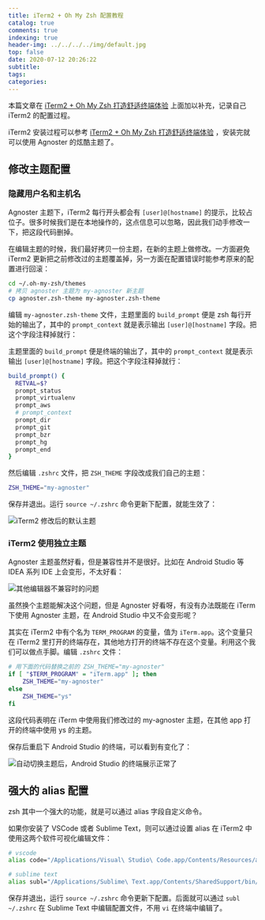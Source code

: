 ```yaml
---
title: iTerm2 + Oh My Zsh 配置教程
catalog: true
comments: true
indexing: true
header-img: ../../../../img/default.jpg
top: false
date: 2020-07-12 20:26:22
subtitle:
tags:
categories:
---
```


本篇文章在 [iTerm2 + Oh My Zsh 打造舒适终端体验](https://github.com/sirius1024/iterm2-with-oh-my-zsh/blob/master/README.md) 上面加以补充，记录自己 iTerm2 的配置过程。

iTerm2 安装过程可以参考 [iTerm2 + Oh My Zsh 打造舒适终端体验](https://segmentfault.com/a/1190000014992947) ，安装完就可以使用 Agnoster 的炫酷主题了。

## 修改主题配置

### 隐藏用户名和主机名

Agnoster 主题下，iTerm2 每行开头都会有 `[user]@[hostname]` 的提示，比较占位子。很多时候我们是在本地操作的，这点信息可以忽略，因此我们动手修改一下，把这段代码删掉。

在编辑主题的时候，我们最好拷贝一份主题，在新的主题上做修改。一方面避免 iTerm2 更新把之前修改过的主题覆盖掉，另一方面在配置错误时能参考原来的配置进行回滚：

```sh
cd ~/.oh-my-zsh/themes
# 拷贝 agnoster 主题为 my-agnoster 新主题
cp agnoster.zsh-theme my-agnoster.zsh-theme
```

编辑 `my-agnoster.zsh-theme` 文件，主题里面的 `build_prompt` 便是 zsh 每行开始的输出了，其中的 `prompt_context` 就是表示输出 `[user]@[hostname]` 字段。把这个字段注释掉就行：

主题里面的 `build_prompt` 便是终端的输出了，其中的 `prompt_context` 就是表示输出 `[user]@[hostname]` 字段。把这个字段注释掉就行：

```sh
build_prompt() {
  RETVAL=$?
  prompt_status
  prompt_virtualenv
  prompt_aws
  # prompt_context
  prompt_dir
  prompt_git
  prompt_bzr
  prompt_hg
  prompt_end
}
```

然后编辑 `.zshrc` 文件，把 `ZSH_THEME` 字段改成我们自己的主题：

```sh
ZSH_THEME="my-agnoster"
```

保存并退出。运行 `source ~/.zshrc` 命令更新下配置，就能生效了：

![iTerm2 修改后的默认主题](https://cdn.jsdelivr.net/gh/brilliantGuo/picgo/imgtheme.png)

### iTerm2 使用独立主题

Agnoster 主题虽然好看，但是兼容性并不是很好。比如在 Android Studio 等 IDEA 系列 IDE 上会变形，不太好看：

![其他编辑器不兼容时的问题](https://cdn.jsdelivr.net/gh/brilliantGuo/picgo/imgandroid-studio-bug.png)

虽然换个主题能解决这个问题，但是 Agnoster 好看呀，有没有办法既能在 iTerm 下使用 Agnoster 主题，在 Android Studio 中又不会变形呢？

其实在 iTerm2 中有个名为 `TERM_PROGRAM` 的变量，值为 `iTerm.app`。这个变量只在 iTerm2 里打开的终端存在，其他地方打开的终端不存在这个变量。利用这个我们可以做点手脚。编辑 `.zshrc` 文件：

```sh
# 用下面的代码替换之前的 ZSH_THEME="my-agnoster"
if [ "$TERM_PROGRAM" = "iTerm.app" ]; then
    ZSH_THEME="my-agnoster"
else
    ZSH_THEME="ys"
fi
```

这段代码表明在 iTerm 中使用我们修改过的 my-agnoster 主题，在其他 app 打开的终端中使用 ys 的主题。

保存后重启下 Android Studio 的终端，可以看到有变化了：

![自动切换主题后，Android Studio 的终端展示正常了](https://cdn.jsdelivr.net/gh/brilliantGuo/picgo/imgandroid-studio-ys.png)

## 强大的 alias 配置

zsh 其中一个强大的功能，就是可以通过 alias 字段自定义命令。

如果你安装了 VSCode 或者 Sublime Text，则可以通过设置 alias 在 iTerm2 中使用这两个软件可视化编辑文件：

```sh
# vscode
alias code="/Applications/Visual\ Studio\ Code.app/Contents/Resources/app/bin/code"

# sublime text
alias subl="/Applications/Sublime\ Text.app/Contents/SharedSupport/bin/subl"

```

保存并退出，运行 `source ~/.zshrc` 命令更新下配置。后面就可以通过 `subl ~/.zshrc` 在 Sublime Text 中编辑配置文件，不用 `vi` 在终端中编辑了。
